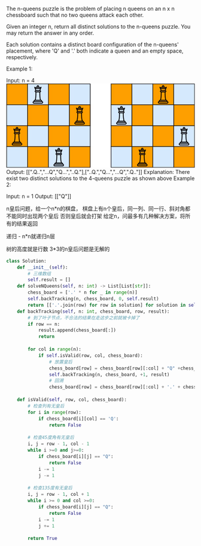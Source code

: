 The n-queens puzzle is the problem of placing n queens 
on an n x n chessboard 
such that no two queens attack each other.

Given an integer n, return all distinct solutions to the n-queens puzzle. 
You may return the answer in any order.

Each solution contains a distinct board configuration of the n-queens' 
placement, where 'Q' and '.' both indicate a queen and an empty space, 
respectively.

Example 1:


Input: n = 4
![img_1.png](img_1.png)
Output: [[".Q..","...Q","Q...","..Q."],["..Q.","Q...","...Q",".Q.."]]
Explanation: There exist two distinct solutions to the 4-queens puzzle as shown above
Example 2:

Input: n = 1
Output: [["Q"]]

n皇后问题，给一个n*n的棋盘，
棋盘上有n个皇后，同一列、同一行、斜对角都不能同时出现两个皇后
否则皇后就会打架
给定n，问最多有几种解决方案，将所有的结果返回

递归 - n*n就递归n层

树的高度就是行数
3*3的n皇后问题是无解的


```python
class Solution:
    def __init__(self):
        # 三维数组
        self.result = []
    def solveNQueens(self, n: int) -> List[List[str]]:
        chess_board = ['.' * n for _ in range(n)]
        self.backTracking(n, chess_board, 0, self.result)
        return [['.'.join(row) for row in solution] for solution in self.result ]
    def backTracking(self, n: int, chess_board, row, result):
        # 到了叶子节点，不合法的结果在走这步之前就被卡掉了
        if row == n:
            result.append(chess_board[:])
            return
        
        for col in range(n):
            if self.isValid(row, col, chess_board):
                # 放置皇后
                chess_board[row] = chess_board[row][:col] + "Q" +chess_board[row][col+1]
                self.backTracking(n, chess_board, +1, result)
                # 回溯
                chess_board[row] = chess_board[row][:col] + '.' + chess_board[row][col+1]
    
    def isValid(self, row, col, chess_board):
        # 检查列有无皇后
        for i in range(row):
            if chess_board[i][col] == 'Q':
                return False
        
        # 检查45度角有无皇后
        i, j = row - 1, col - 1
        while i >=0 and j>=0:
            if chess_board[i][j] == "Q":
                return False
            i -= 1
            j -= 1
        
        # 检查135度有无皇后
        i, j = row - 1, col + 1
        while i >= 0 and col >=0:
            if chess_board[i][j] == "Q":
                return False
            i -= 1
            j += 1
        
        return True
        

```